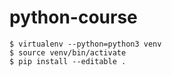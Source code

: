 # python-course

```
$ virtualenv --python=python3 venv
$ source venv/bin/activate
$ pip install --editable .
```